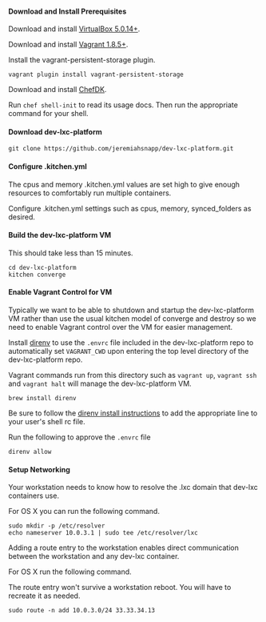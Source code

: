 
#### Download and Install Prerequisites

Download and install [VirtualBox 5.0.14+](https://www.virtualbox.org/wiki/Downloads).

Download and install [Vagrant 1.8.5+](https://www.vagrantup.com/downloads.html).

Install the vagrant-persistent-storage plugin.

```
vagrant plugin install vagrant-persistent-storage
```

Download and install [ChefDK](http://downloads.chef.io/).

Run `chef shell-init` to read its usage docs. Then run the appropriate command for your shell.

#### Download dev-lxc-platform

```
git clone https://github.com/jeremiahsnapp/dev-lxc-platform.git
```

#### Configure .kitchen.yml

The cpus and memory .kitchen.yml values are set high to give enough resources to comfortably run multiple containers.

Configure .kitchen.yml settings such as cpus, memory, synced_folders as desired.

#### Build the dev-lxc-platform VM

This should take less than 15 minutes.

```
cd dev-lxc-platform
kitchen converge
```

#### Enable Vagrant Control for VM

Typically we want to be able to shutdown and startup the dev-lxc-platform VM rather than use the usual kitchen model of converge and destroy so we need to enable Vagrant control over the VM for easier management.

Install [direnv](http://direnv.net/) to use the `.envrc` file included in the
dev-lxc-platform repo to automatically set `VAGRANT_CWD` upon entering the top level directory
of the dev-lxc-platform repo.

Vagrant commands run from this directory such as `vagrant up`, `vagrant ssh` and `vagrant halt` will manage the dev-lxc-platform VM.

```
brew install direnv
```

Be sure to follow the [direnv install instructions](http://direnv.net/) to add the appropriate line to your user's shell rc file.

Run the following to approve the `.envrc` file

```
direnv allow
```

#### Setup Networking

Your workstation needs to know how to resolve the .lxc domain that dev-lxc containers use.

For OS X you can run the following command.

```
sudo mkdir -p /etc/resolver
echo nameserver 10.0.3.1 | sudo tee /etc/resolver/lxc
```

Adding a route entry to the workstation enables direct communication between
the workstation and any dev-lxc container.

For OS X run the following command.

The route entry won't survive a workstation reboot. You will have to recreate it as needed.

```
sudo route -n add 10.0.3.0/24 33.33.34.13
```
